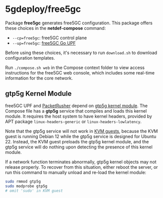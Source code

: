# 5gdeploy/free5gc

Package **free5gc** generates free5GC configuration.
This package offers these choices in the **netdef-compose** command:

* `--cp=free5gc`: free5GC control plane
* `--up=free5gc`: [free5GC Go UPF](https://github.com/free5gc/go-upf)

Before using these choices, it's necessary to run `download.sh` to download configuration templates.

Run `./compose.sh web` in the Compose context folder to view access instructions for the free5GC web console, which includes some real-time information for the core network.

## gtp5g Kernel Module

free5GC UPF and [PacketRusher](../packetrusher/README.md) depend on [gtp5g kernel module](https://github.com/free5gc/gtp5g).
The Compose file has a **gtp5g** service that compiles and loads this kernel module.
It requires the host system to have kernel headers, provided by APT package `linux-headers-generic` or `linux-headers-lowlatency`.

Note that the gtp5g service will not work in [KVM guests](../virt/README.md), because the KVM guest is running Debian 12 while the gtp5g service is designed for Ubuntu 22.
Instead, the KVM guest preloads the gtp5g kernel module, and the gtp5g service will do nothing upon detecting the presence of this kernel module.

If a network function terminates abnormally, gtp5g kernel objects may not release properly.
To recover from this situation, either reboot the server, or run this command to manually unload and re-load the kernel module:

```bash
sudo rmmod gtp5g
sudo modprobe gtp5g
# omit 'sudo' in KVM guest
```
